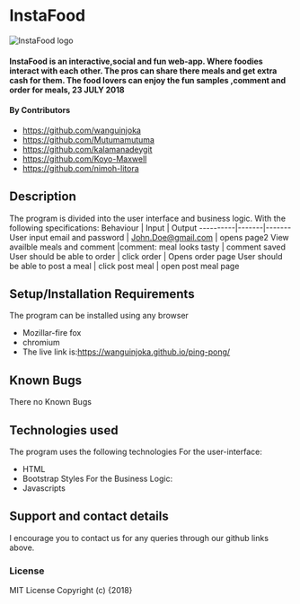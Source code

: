 # InstaFood
![InstaFood logo](downloads/instat_food1.png)
#### InstaFood is an interactive,social and fun web-app. Where foodies interact with each other. The pros can share there meals and get extra cash for them. The food lovers can enjoy the fun samples ,comment and order for meals, 23 JULY 2018
#### By Contributors
* https://github.com/wanguinjoka
* https://github.com/Mutumamutuma
* https://github.com/kalamanadeygit
* https://github.com/Koyo-Maxwell
* https://github.com/nimoh-litora

## Description
The program is divided into the user interface and business logic. With the following specifications:
Behaviour | Input | Output
----------|-------|-------
User input email and password | John.Doe@gmail.com | opens page2
View availble meals and comment |comment: meal looks tasty | comment saved
User should be able to order | click order | Opens order page
User should be able to post a meal | click post meal | open post meal page
## Setup/Installation Requirements
The program can be installed using any browser
* Mozillar-fire fox
* chromium
* The live link is:https://wanguinjoka.github.io/ping-pong/
## Known Bugs
There no Known Bugs
## Technologies used
The program uses the following technologies
For the user-interface:
* HTML
* Bootstrap Styles
For the Business Logic:
* Javascripts
## Support and contact details
I encourage you to contact us for any queries through our github links above.
### License
MIT License
Copyright (c) {2018}
